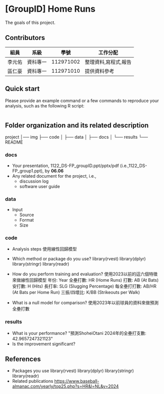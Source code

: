 # [GroupID] Home Runs
The goals of this project.

## Contributors
|組員|系級|學號|工作分配|
|-|-|-|-|
|李元佑|資科專一|112971002|整理資料,寫程式,報告| 
|區仁豪|資科專一|112971010|提供資料參考|

## Quick start
Please provide an example command or a few commands to reproduce your analysis, such as the following R script:
```R
```

## Folder organization and its related description
project
│── img
├── code
│
├── data
│
├── docs
│
└── results
    └── README


### docs
* Your presentation, 1122_DS-FP_groupID.ppt/pptx/pdf (i.e.,1122_DS-FP_group1.ppt), by **06.06**
* Any related document for the project, i.e.,
  * discussion log
  * software user guide

### data
* Input
  * Source
  * Format
  * Size

### code
* Analysis steps 使用線性回歸模型
* Which method or package do you use?
library(rvest)
library(dplyr)
library(stringr)
library(readr)

* How do you perform training and evaluation?
使用2023以前的這六個特徵來做線性回歸模型
年份: Year
全壘打數: HR (Home Runs)
打數: AB (At Bats)
安打數: H (Hits)
長打率: SLG (Slugging Percentage)
每全壘打打數: AB/HR (At Bats per Home Run)
三振/四壞比: K/BB (Strikeouts per Walk)
* What is a null model for comparison?
使用2023年以前球員的資料來做預測全壘打數
### results
* What is your performance? 
"預測ShoheiOtani 2024年的全壘打支數:  42.9657247321123"
* Is the improvement significant?

## References
* Packages you use
library(rvest)
library(dplyr)
library(stringr)
library(readr)
* Related publications
https://www.baseball-almanac.com/yearly/top25.php?s=HR&l=NL&y=2024
